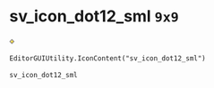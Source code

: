# sv_icon_dot12_sml `9x9`
<img src="/img/sv_icon_dot12_sml.png" width=9 height=9>

``` CSharp
EditorGUIUtility.IconContent("sv_icon_dot12_sml")
```
```
sv_icon_dot12_sml
```

